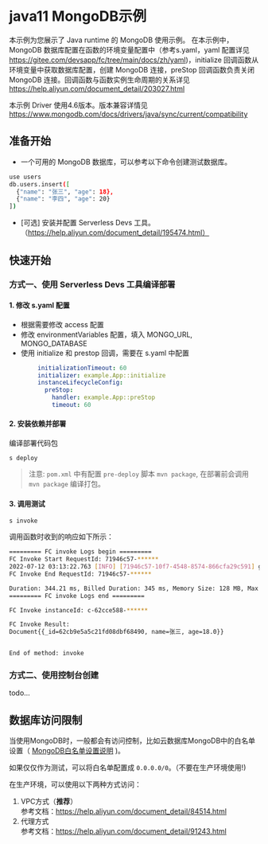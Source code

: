 # java11 MongoDB示例

本示例为您展示了 Java runtime 的 MongoDB 使用示例。 
在本示例中，MongoDB 数据库配置在函数的环境变量配置中（参考s.yaml，yaml 配置详见 https://gitee.com/devsapp/fc/tree/main/docs/zh/yaml)，initialize 回调函数从环境变量中获取数据库配置，创建 MongoDB 连接，preStop 回调函数负责关闭 MongoDB 连接。回调函数与函数实例生命周期的关系详见 https://help.aliyun.com/document_detail/203027.html

本示例 Driver 使用4.6版本。版本兼容详情见 https://www.mongodb.com/docs/drivers/java/sync/current/compatibility


## 准备开始
- 一个可用的 MongoDB 数据库，可以参考以下命令创建测试数据库。

```bash
use users
db.users.insert([
  {"name": "张三", "age": 18},
  {"name": "李四", "age": 20}
])
```


- [可选] 安装并配置 Serverless Devs 工具。（https://help.aliyun.com/document_detail/195474.html）

## 快速开始
### 方式一、使用 Serverless Devs 工具编译部署

#### 1. 修改 s.yaml 配置
- 根据需要修改 access 配置
- 修改 environmentVariables 配置，填入 MONGO_URL, MONGO_DATABASE
- 使用 initialize 和 prestop 回调，需要在 s.yaml 中配置

```yaml
        initializationTimeout: 60
        initializer: example.App::initialize
        instanceLifecycleConfig:
          preStop:
            handler: example.App::preStop
            timeout: 60
```

#### 2. 安装依赖并部署

编译部署代码包
```shell
s deploy
```
> 注意: `pom.xml` 中有配置 `pre-deploy` 脚本 `mvn package`, 在部署前会调用 `mvn package` 编译打包。

#### 3. 调用测试

```shell
s invoke
```

调用函数时收到的响应如下所示：

```bash
========= FC invoke Logs begin =========
FC Invoke Start RequestId: 71946c57-******
2022-07-12 03:13:22.763 [INFO] [71946c57-10f7-4548-8574-866cfa29c591] get user: Document{{_id=62cb9e5a5c21fd08dbf68490, name=张三, age=18.0}}
FC Invoke End RequestId: 71946c57-******

Duration: 344.21 ms, Billed Duration: 345 ms, Memory Size: 128 MB, Max Memory Used: 102.32 MB
========= FC invoke Logs end =========

FC Invoke instanceId: c-62cce588-******

FC Invoke Result:
Document{{_id=62cb9e5a5c21fd08dbf68490, name=张三, age=18.0}}


End of method: invoke
```

### 方式二、使用控制台创建
todo...

## 数据库访问限制
当使用MongoDB时，一般都会有访问控制，比如云数据库MongoDB中的白名单设置（ [MongoDB白名单设置说明](https://help.aliyun.com/document_detail/88888.htm) )。

如果仅仅作为测试，可以将白名单配置成 `0.0.0.0/0`。（不要在生产环境使用!)

在生产环境，可以使用以下两种方式访问：

1. VPC方式（**推荐**） <br>
   参考文档：https://help.aliyun.com/document_detail/84514.html
2. 代理方式<br>
   参考文档：https://help.aliyun.com/document_detail/91243.html

